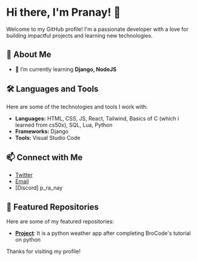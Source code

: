 # Hi there, I'm Pranay! 👋

Welcome to my GitHub profile! I'm a passionate developer with a love for building impactful projects and learning new technologies.

## 🚀 About Me

- 🌱 I’m currently learning **Django, NodeJS**

## 🛠️ Languages and Tools

Here are some of the technologies and tools I work with:

- **Languages:** HTML, CSS, JS, React, Tailwind, Basics of C (which i learned from cs50x), SQL, Lua, Python
- **Frameworks:**  Django
- **Tools:** Visual Studio Code

## 📫 Connect with Me

- [Twitter](https://twitter.com/Pran4y)
- [Email](mailto:contactpranay10@gmail.com)
- [Discord] p_ra_nay

## 📂 Featured Repositories

Here are some of my featured repositories:

- [**Project**](https://github.com/Pranay-Builds/weather-app-python): It is a python weather app after completing BroCode's tutorial on python


Thanks for visiting my profile!
